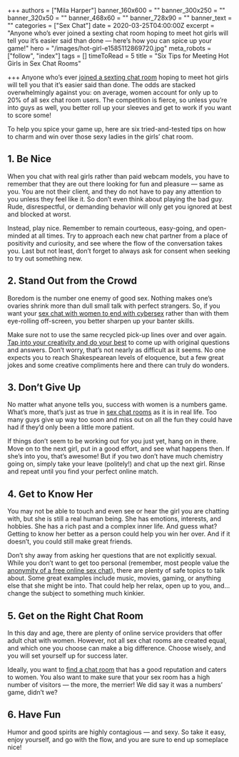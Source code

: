 +++
authors = ["Mila Harper"]
banner_160x600 = ""
banner_300x250 = ""
banner_320x50 = ""
banner_468x60 = ""
banner_728x90 = ""
banner_text = ""
categories = ["Sex Chat"]
date = 2020-03-25T04:00:00Z
excerpt = "Anyone who’s ever joined a sexting chat room hoping to meet hot girls will tell you it’s easier said than done — here’s how you can spice up your game!"
hero = "/images/hot-girl-e1585112869720.jpg"
meta_robots = ["follow", "index"]
tags = []
timeToRead = 5
title = "Six Tips for Meeting Hot Girls in Sex Chat Rooms"

+++
Anyone who’s ever [joined a sexting chat room](https://isexychat.com/) hoping to meet hot girls will tell you that it’s easier said than done. The odds are stacked overwhelmingly against you: on average, women account for only up to 20% of all sex chat room users. The competition is fierce, so unless you’re into guys as well, you better roll up your sleeves and get to work if you want to score some!

To help you spice your game up, here are six tried-and-tested tips on how to charm and win over those sexy ladies in the girls’ chat room.

## 1. Be Nice

When you chat with real girls rather than paid webcam models, you have to remember that they are out there looking for fun and pleasure — same as you. You are not their client, and they do not have to pay any attention to you unless they feel like it. So don’t even think about playing the bad guy. Rude, disrespectful, or demanding behavior will only get you ignored at best and blocked at worst.

Instead, play nice. Remember to remain courteous, easy-going, and open-minded at all times. Try to approach each new chat partner from a place of positivity and curiosity, and see where the flow of the conversation takes you. Last but not least, don’t forget to always ask for consent when seeking to try out something new.

## 2. Stand Out from the Crowd

Boredom is the number one enemy of good sex. Nothing makes one’s ovaries shrink more than dull small talk with perfect strangers. So, if you want your [sex chat with women to end with cybersex](https://isexychat.com/blog/key-tips-for-having-cybersex-with-strangers/) rather than with them eye-rolling off-screen, you better sharpen up your banter skills.

Make sure not to use the same recycled pick-up lines over and over again. [Tap into your creativity and do your best](https://isexychat.com/blog/dirty-questions-to-ask-hot-girls-in-sex-chat-room/) to come up with original questions and answers. Don’t worry, that’s not nearly as difficult as it seems. No one expects you to reach Shakespearean levels of eloquence, but a few great jokes and some creative compliments here and there can truly do wonders.

## 3. Don’t Give Up

No matter what anyone tells you, success with women is a numbers game. What’s more, that’s just as true in [sex chat rooms](https://isexychat.com/chatrooms/sex-chat/) as it is in real life. Too many guys give up way too soon and miss out on all the fun they could have had if they’d only been a little more patient.

If things don’t seem to be working out for you just yet, hang on in there. Move on to the next girl, put in a good effort, and see what happens then. If she’s into you, that’s awesome! But if you two don’t have much chemistry going on, simply take your leave (politely!) and chat up the next girl. Rinse and repeat until you find your perfect online match.

## 4. Get to Know Her

You may not be able to touch and even see or hear the girl you are chatting with, but she is still a real human being. She has emotions, interests, and hobbies. She has a rich past and a complex inner life. And guess what? Getting to know her better as a person could help you win her over. And if it doesn’t, you could still make great friends.

Don’t shy away from asking her questions that are not explicitly sexual. While you don’t want to get too personal (remember, most people value the [anonymity of a free online sex chat](https://isexychat.com/blog/play-well-in-adult-sexting-chat-room/)), there are plenty of safe topics to talk about. Some great examples include music, movies, gaming, or anything else that she might be into. That could help her relax, open up to you, and… change the subject to something much kinkier.

## 5. Get on the Right Chat Room

In this day and age, there are plenty of online service providers that offer adult chat with women. However, not all sex chat rooms are created equal, and which one you choose can make a big difference. Choose wisely, and you will set yourself up for success later.

Ideally, you want to [find a chat room](https://isexychat.com/chatrooms/) that has a good reputation and caters to women. You also want to make sure that your sex room has a high number of visitors — the more, the merrier! We did say it was a numbers’ game, didn’t we?

## 6. Have Fun

Humor and good spirits are highly contagious — and sexy. So take it easy, enjoy yourself, and go with the flow, and you are sure to end up someplace nice!